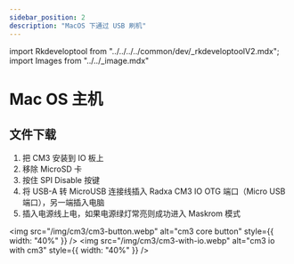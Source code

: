 ```yaml
---
sidebar_position: 2
description: "MacOS 下通过 USB 刷机"
---
```


import Rkdeveloptool from "../../../../common/dev/\_rkdeveloptoolV2.mdx";
import Images from "../../\_image.mdx"

# Mac OS 主机

## 文件下载

<Images loader={true} system_img={true} spi_img={false} />

<Rkdeveloptool model="radxa-cm3-io" release_num="27" desktop="xfce" platform="macos" loader="rk356x_spl_loader_v1.15.113.bin">

<ol>
    <li>把 CM3 安装到 IO 板上</li>
    <li>移除 MicroSD 卡</li>
    <li>按住 SPI Disable 按键</li>
    <li>将 USB-A 转 MicroUSB 连接线插入 Radxa CM3 IO OTG 端口（Micro USB 端口），另一端插入电脑</li>
    <li>插入电源线上电，如果电源绿灯常亮则成功进入 Maskrom 模式</li>
</ol>

<img src="/img/cm3/cm3-button.webp" alt="cm3 core button" style={{ width: "40%" }} />
<img src="/img/cm3/cm3-with-io.webp" alt="cm3 io with cm3" style={{ width: "40%" }} />

</Rkdeveloptool>
